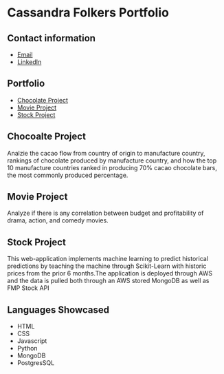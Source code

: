 # Cassandra Folkers Portfolio

## Contact information
* [Email](mailto:cassandra.folkers@gmail.com)
* [LinkedIn](https://www.linkedin.com/in/cassandrafolkers/)

## Portfolio
* [Chocolate Project](#Chocolate-Project)
* [Movie Project](#Movie-Project)  
* [Stock Project](#Stock-Project)


## Chocoalte Project
Analzie the cacao flow from country of origin to manufacture country, rankings of chocolate produced by manufacture country, and how the top 10 manufacture countries ranked in producing 70% cacao chocolate bars, the most commonly produced percentage. 


## Movie Project
Analyze if there is any correlation between budget and profitability of drama, action, and comedy movies.


## Stock Project
This web-application implements machine learning to predict historical predictions by teaching the machine through Scikit-Learn with historic prices from the prior 6 months.The application is deployed through AWS and the data is pulled both through an AWS stored MongoDB as well as FMP Stock API


## Languages Showcased
* HTML
* CSS
* Javascript
* Python
* MongoDB
* PostgresSQL
